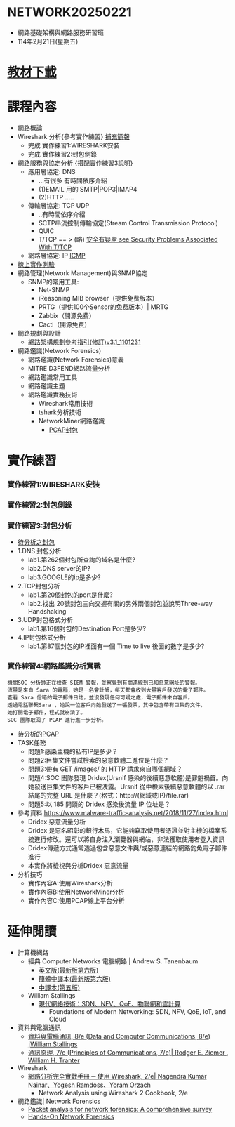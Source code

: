 # NETWORK20250221
- 網路基礎架構與網路服務研習班
- 114年2月21日(星期五)
# [教材下載](網路基礎架構與網路服務研習班_20250221.pdf)
# 課程內容
- 網路概論
- Wireshark 分析{參考實作練習} [補充簡報](wireshark網路封包分析.pdf)
  - 完成 實作練習1:WIRESHARK安裝
  - 完成 實作練習2:封包側錄
- 網路服務與協定分析 {搭配實作練習3說明}
  - 應用層協定: DNS
    - ...有很多 有時間依序介紹
    - (1)EMAIL 用的 SMTP|POP3|IMAP4
    - (2)HTTP .....
  - 傳輸層協定: TCP UDP
    - ..有時間依序介紹
    - SCTP串流控制傳輸協定(Stream Control Transmission Protocol)
    - QUIC
    - T/TCP == > (略) [安全有疑慮 see Security Problems Associated With T/TCP](https://web.archive.org/web/20010305122504/http://www.mid-way.org/doc/ttcp-sec.txt)
  - 網路層協定: IP  [ICMP](ICMP.pdf)
- [線上實作測驗](https://github.com/8wingflying/NETWORK20250221/tree/main/labS/%E7%B7%9A%E4%B8%8A%E5%AF%A6%E4%BD%9C%E8%80%83%E9%A1%8C)
- 網路管理(Network Management)與SNMP協定
  - SNMP的常用工具:
    - Net-SNMP
    - iReasoning MIB browser（提供免费版本）
    - PRTG（提供100个Sensor的免费版本）| MRTG
    - Zabbix（開源免费）
    - Cacti（開源免费） 
- 網路規劃與設計
  - [網路架構規劃參考指引(修訂)v3.1_1101231](網路架構規劃參考指引(修訂)v3.1_1101231.pdf) 
- 網路鑑識(Network Forensics)
  - 網路鑑識(Network Forensics)意義
  - MITRE D3FEND網路流量分析
  - 網路鑑識常用工具
  - 網路鑑識主題
  - 網路鑑識實務技術
    - Wireshark常用技術
    - tshark分析技術
    - NetworkMiner網路鑑識
      - [PCAP封包](https://github.com/8wingflying/NETWORK20250221/tree/main/練習封包/http_witp_jpegs.cap) 


# 實作練習
### 實作練習1:WIRESHARK安裝
### 實作練習2:封包側錄
### 實作練習3:封包分析
- [待分析之封包](https://github.com/8wingflying/NETWORK20250221/blob/main/labS/Cennection2Google.pcapng)
- 1.DNS 封包分析
  - lab1.第262個封包所查詢的域名是什麼?
  - lab2.DNS server的IP?
  - lab3.GOOGLE的ip是多少?  
- 2.TCP封包分析
  - lab1.第20個封包的port是什麼?
  - lab2.找出 20號封包三向交握有關的另外兩個封包並說明Three-way Handshaking
- 3.UDP封包格式分析
  - lab1.第16個封包的Destination Port是多少?  
- 4.IP封包格式分析
  - lab1.第87個封包的IP裡面有一個 Time to live 後面的數字是多少?

### 實作練習4:網路鑑識分析實戰
```
機關SOC 分析師正在檢查 SIEM 警報，並察覺到有關連線到已知惡意網址的警報。
流量是來自 Sara 的電腦，她是一名會計師，每天都會收到大量客戶發送的電子郵件。
查看 Sara 信箱的電子郵件日誌，並沒發現任何可疑之處，電子郵件來自客戶。
透過電話聯繫Sara ，她說一位客戶向她發送了一張發票，其中包含帶有巨集的文件，
她打開電子郵件，程式就崩潰了。
SOC 團隊取回了 PCAP 進行進一步分析。
```
- [待分析的PCAP](https://github.com/8wingflying/NETWORK20250221/tree/main/練習封包/traffic-with-dridex-infection.pcap)
- TASK任務
  -	問題1:感染主機的私有IP是多少？
  -	問題2:巨集文件嘗試檢索的惡意軟體二進位是什麼？
  -	問題3:帶有 GET /images/ 的 HTTP 請求來自哪個網域？
  -	問題4:SOC 團隊發現 Dridex(Ursnif 感染的後續惡意軟體)是罪魁禍首。向她發送巨集文件的客戶已被洩露。Ursnif 從中檢索後續惡意軟體的以 .rar 結尾的完整 URL 是什麼？(格式：http://(網域或IP)/file.rar)
  -	問題5:以 185 開頭的 Dridex 感染後流量 IP 位址是？
- 參考資料 https://www.malware-traffic-analysis.net/2018/11/27/index.html
  - Dridex 惡意流量分析
  - Dridex 是惡名昭彰的銀行木馬，它能夠竊取使用者憑證並對主機的檔案系統進行修改。還可以將自身注入瀏覽器與網站，非法獲取使用者登入資訊
  - Dridex傳遞方式通常透過包含惡意文件與/或惡意連結的網路釣魚電子郵件進行
  - 本實作將檢視與分析Dridex 惡意流量 
- 分析技巧
  - 實作內容A:使用Wireshark分析
  - 實作內容B:使用NetworkMiner分析
  - 實作內容C:使用PCAP線上平台分析

# 延伸閱讀
- 計算機網路
  - 經典 Computer Networks 電腦網路 | Andrew S. Tanenbaum
    - [英文版(最新版第六版)](https://www.tenlong.com.tw/products/9781292374062?list_name=srh)
    - [簡體中譯本(最新版第六版)](https://www.tenlong.com.tw/products/9787302604716?list_name=srh)
    - [中譯本(第五版)](https://www.tenlong.com.tw/products/9789862800973?list_name=srh)  
  - William Stallings
    - [現代網絡技術：SDN、NFV、QoE、物聯網和雲計算](https://www.tenlong.com.tw/products/9787111586647?list_name=srh)
      - Foundations of Modern Networking: SDN, NFV, QoE, IoT, and Cloud
- 資料與電腦通訊
  - [資料與電腦通訊, 8/e (Data and Computer Communications, 8/e) |William Stallings](https://www.tenlong.com.tw/products/9789861815510?list_name=srh) 
  - [通訊原理, 7/e (Principles of Communications, 7/e)| Rodger E. Ziemer , William H. Tranter](https://www.tenlong.com.tw/products/9789869190329?list_name=srh)
- Wireshark
  - [網路分析完全實戰手冊 ─ 使用 Wireshark, 2/e| Nagendra Kumar Nainar、Yogesh Ramdoss、Yoram Orzach](https://www.tenlong.com.tw/products/9789864343973?list_name=srh)
    - Network Analysis using Wireshark 2 Cookbook, 2/e
- 網路鑑識| Network Forensics
  - [Packet analysis for network forensics: A comprehensive survey](https://www.sciencedirect.com/science/article/pii/S1742287619302002)
  - [Hands-On Network Forensics](https://learning.oreilly.com/library/view/hands-on-network-forensics/9781789344523/)
